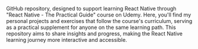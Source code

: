 GitHub repository, designed to support learning React Native through "React Native - The Practical Guide" course on Udemy. Here, you'll find my personal projects and exercises that follow the course's curriculum, serving as a practical supplement for anyone on the same learning path. This repository aims to share insights and progress, making the React Native learning journey more interactive and accessible.
